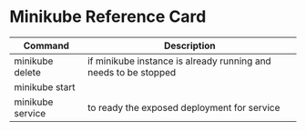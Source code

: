 # Minikube Reference Card

| Command | Description |
| --- | --- |
minikube delete | if minikube instance is already running and needs to be stopped
minikube start | 
minikube service <container-name> | to ready the exposed deployment for service
